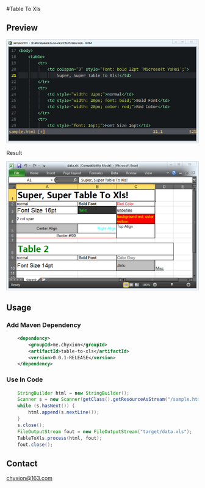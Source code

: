 #Table To Xls
## Preview
![HTML Table](/doc/html.png)

Result

![XLS Result](/doc/xls.png)

## Usage

### Add Maven Dependency
```xml
    <dependency>
        <groupId>me.chyxion</groupId>
        <artifactId>table-to-xls</artifactId>
        <version>0.0.1-RELEASE</version>
    </dependency>
```

### Use In Code
```java
    StringBuilder html = new StringBuilder();
    Scanner s = new Scanner(getClass().getResourceAsStream("/sample.html"), "utf-8");
    while (s.hasNext()) {
        html.append(s.nextLine());
    }
    s.close();
    FileOutputStream fout = new FileOutputStream("target/data.xls");
    TableToXls.process(html, fout);
    fout.close();
```

## Contact

chyxion@163.com
